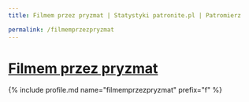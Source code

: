 ```yaml
---
title: Filmem przez pryzmat | Statystyki patronite.pl | Patromierz

permalink: /filmemprzezpryzmat
---
```


# [Filmem przez pryzmat](https://patronite.pl/filmemprzezpryzmat)

{% include profile.md name="filmemprzezpryzmat" prefix="f" %}
